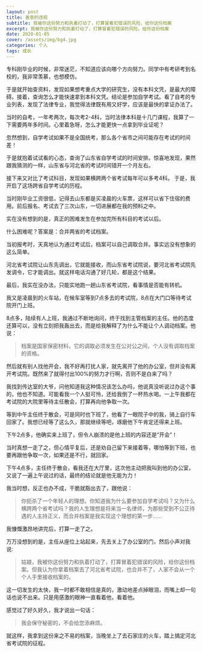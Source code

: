```yaml
---
layout: post
title: 善意的违规
subtitle: 我被你这份努力和执着打动了，打算冒着犯错误的风险，给你这份档案
excerpt: 我被你这份努力和执着打动了，打算冒着犯错误的风险，给你这份档案
date: 2020-01-05
cover: /assets/img/bg4.jpg
categories: 个人
tags: 成长
---
```


专科刚毕业的时候，非常迷茫，不知道应该向哪个方向努力。同学中有考研考到名校的，我非常羡慕，也想模仿。

于是就开始查资料，发现如果想考重点大学的研究生，没有本科文凭，是最大的障碍。接着，查询怎么才能快速拿到本科文凭。结论是参加自学考试。看了自考的专业列表，发现了法律专业，我觉得法律既有用又好学，应该是最快的拿证办法了。

当时的自考，一年考两次，每次考2-4科，当时法律本科是十几门课程，我算了一下需要两年多时间。心里着急呀，怎么才能更快一点拿到毕业证呢？

忽然想到，自学考试如果不是全国统考，那么各个省市之间可能存在考试的时间差！

于是就抱着试试看的心态，查询了山东省自学考试的时间安排。惊喜地发现，果然跟我猜测的一样，山东省与河北省的考试时间错开一个月左右。

接下来又对比了考试科目，发现如果横跨两个省考试每年可以多考4科。
于是，我开启了这场跨省自学考试的历程。

当时刚毕业工资很低，记得去山东都是买凌晨的火车票，这样可以省下住宿的费用。前后报名、考试去了三次山东，一切进展都在我的预料之中。

实在没有想到的是，真正的困难发生在参加完所有科目的考试以后。

什么困难呢？答案是：合并两省的考试档案。

当初报考时，天真地认为通过考试后，档案可以自己调取合并。事实远没有想象的这么简单。

河北省考试院让山东先调出，它就能接收，而山东省考试院说，要河北省考试院先发调令，它才能调出。就这样电话沟通了好几轮，都是这个结果。

最后，我实在没办法，只能实地跑一趟山东省考试院，看事情是否能有转机。

我又是凌晨到的火车站，在候车室等到7点多去的考试院，8点在大门口等待考试院开门上班。

8点多，陆续有人上班，我通过不断地询问，终于找到主管档案的主任。他的态度还算可以，没有立刻把我轰出去，而是给我解释了为什么不能让个人调动档案。他说：

> 档案是国家保密材料，它的调取必须发生在公对公之间，个人没有调取档案的资格。

然后就有别人找他开会，我不好再打扰人家，就先离开了他的办公室，但并没有离开考试院。既然来了就得付出100%的努力才行啊，否则不是白来了吗？

我找到传达室的大爷，问他知道我这种情况该怎么办吗，他说真没听说过办这个事的，他也不知道。可能看我一个人挺可怜，还给我倒了一杯热水喝。一上午我都在考试院的大院里等待主任散会，打算再向他争取一次。

等到中午主任终于散会，可是同时也下班了，他看了一眼院子中的我，骑上自行车回家了。我想已经等了这么久，那就继续等吧，琢磨他下午肯定还得来上班。

下午2点多，他确实来上班了，但令人崩溃的是他上班的内容还是“开会”！

当时真想一走了之，但心情平复后，还是劝自己留下来接着等，哪怕等到下班，也要再跟他争取一次，如果还是不行，就回家。

下午4点多，主任终于散会，看我还在大厅里，这次他主动把我叫到他的办公室，又说了一遍上午说过的话，最终的结论就是他无能为力！

我当时想，反正也办不成，干脆就豁出去了，跟他说：

> 你扼杀了一个年轻人的理想。你知道我为什么要参加自学考试吗？又为什么横跨两个省考试吗？我的人生理想是将来当一名律师，为那些受到不公正待遇的人主持正义，而合并档案是我实现这个理想的第一步......

我慷慨激昂地讲完后，打算一走了之。

万万没想到的是，主任从座位上站起来，先去关上了办公室的门，然后小声对我说:

> 姑娘，我被你这份努力和执着打动了，打算冒着犯错误的风险，给你这份档案。但我认为你拿着档案去了河北省考试院，也合并不了，人家不会从一个个人手里接收档案的。

这一切发生的太快，我一时都不敢相信是真的，激动地差点掉眼泪，而嘴上却一句话也说不出来。只是用感激的眼神一直看着他，看着他。

感觉过了好久好久，我才说出一句话：

> 我会保守秘密的，不会给您添麻烦。

就这样，我拿到这份来之不易的档案，当晚坐上了去石家庄的火车，踏上搞定河北省考试院的征程。